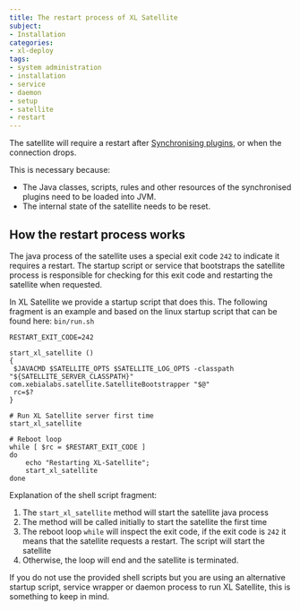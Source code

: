 ```yaml
---
title: The restart process of XL Satellite
subject:
- Installation
categories:
- xl-deploy
tags:
- system administration
- installation
- service
- daemon
- setup
- satellite
- restart
---
```


The satellite will require a restart after [Synchronising plugins](/xl-deploy/how-to/synchronize-plugins-with-a-satellite-server.html), or when the connection drops. 

This is necessary because:

* The Java classes, scripts, rules and other resources of the synchronised plugins need to be loaded into JVM.
* The internal state of the satellite needs to be reset.

## How the restart process works

The java process of the satellite uses a special exit code `242` to indicate it requires a restart. The startup script or service that bootstraps the satellite process is responsible for checking for this exit code and restarting the satellite when requested.

In XL Satellite we provide a startup script that does this. The following fragment is an example and based on the linux startup script that can be found here: `bin/run.sh`

    RESTART_EXIT_CODE=242
    
    start_xl_satellite ()
    {
     $JAVACMD $SATELLITE_OPTS $SATELLITE_LOG_OPTS -classpath "${SATELLITE_SERVER_CLASSPATH}" com.xebialabs.satellite.SatelliteBootstrapper "$@"
     rc=$?
    }
    
    # Run XL Satellite server first time
    start_xl_satellite
    
    # Reboot loop
    while [ $rc = $RESTART_EXIT_CODE ]
    do
        echo "Restarting XL-Satellite";
        start_xl_satellite
    done

Explanation of the shell script fragment: 
    
1. The `start_xl_satellite` method will start the satellite java process
1. The method will be called initially to start the satellite the first time
1. The reboot loop `while` will inspect the exit code, if the exit code is `242` it means that the satellite requests a restart. The script will start the satellite
1. Otherwise, the loop will end and the satellite is terminated.

If you do not use the provided shell scripts but you are using an alternative startup script, service wrapper or daemon process to run XL Satellite, this is something to keep in mind.    
